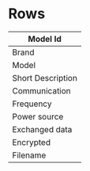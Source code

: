 # Rows

|Model Id|
|-|
|Brand|
|Model|
|Short Description|
|Communication|
|Frequency|
|Power source|
|Exchanged data|
|Encrypted|
|Filename|
